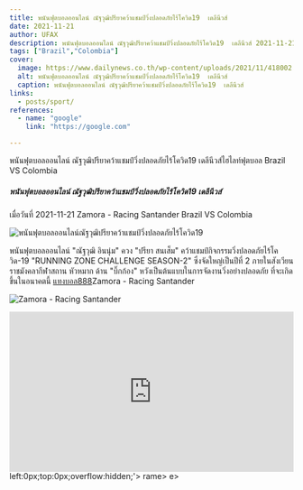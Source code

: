 ```yaml
---
title: พนันฟุตบอลออนไลน์ ณัฐวุฒิปรียาคว้าแชมป์วิ่งปลอดภัยไร้โควิด19  เดลีนีวส์
date: 2021-11-21
author: UFAX
description: พนันฟุตบอลออนไลน์ ณัฐวุฒิปรียาคว้าแชมป์วิ่งปลอดภัยไร้โควิด19  เดลีนีวส์ 2021-11-21
tags: ["Brazil","Colombia"]
cover:
  image: https://www.dailynews.co.th/wp-content/uploads/2021/11/418002.jpg
  alt: พนันฟุตบอลออนไลน์ ณัฐวุฒิปรียาคว้าแชมป์วิ่งปลอดภัยไร้โควิด19  เดลีนีวส์
  caption: พนันฟุตบอลออนไลน์ ณัฐวุฒิปรียาคว้าแชมป์วิ่งปลอดภัยไร้โควิด19  เดลีนีวส์
links:
  - posts/sport/
references:
  - name: "google"
    link: "https://google.com"

---
```


พนันฟุตบอลออนไลน์ ณัฐวุฒิปรียาคว้าแชมป์วิ่งปลอดภัยไร้โควิด19  เดลีนีวส์ไฮไลท์ฟุตบอล Brazil VS Colombia

<!--more-->

##### พนันฟุตบอลออนไลน์ ณัฐวุฒิปรียาคว้าแชมป์วิ่งปลอดภัยไร้โควิด19  เดลีนีวส์


เมื่อวันที่ 2021-11-21 Zamora - Racing Santander Brazil VS Colombia

![พนันฟุตบอลออนไลน์ณัฐวุฒิปรียาคว้าแชมป์วิ่งปลอดภัยไร้โควิด19](https://www.dailynews.co.th/wp-content/uploads/2021/11/418002.jpg "พนันฟุตบอลออนไลน์ณัฐวุฒิปรียาคว้าแชมป์วิ่งปลอดภัยไร้โควิด19")


พนันฟุตบอลออนไลน์ "ณัฐวุฒิ อินนุ่ม" ควง "ปรียา สนเส็ม" คว้าแชมป์กิจกรรมวิ่งปลอดภัยไร้โควิด-19 "RUNNING ZONE CHALLENGE SEASON-2" ซึ่งจัดใหญ่เป็นปีที่ 2 ภายในสังเวียนราชมังคลากีฬาสถาน หัวหมาก ด้าน "บิ๊กก้อง" หวังเป็นต้นแบบในการจัดงานวิ่งอย่างปลอดภัย ที่จะเกิดขึ้นในอนาคตนี้ <a href="https://bit.ly/3ovjgXC">แทงบอล888</a>Zamora - Racing Santander

![Zamora - Racing Santander](https://www.scorebat.com/og/m/og1098886.jpeg "Zamora - Racing Santander")


<div style='width:100%;height:0px;position:relative;padding-bottom:56.250%;'><iframe src='https://www.scorebat.com/embed/v/619aafa408e93/?utm_source=api&utm_medium=video&utm_campaign=dflt' frameborder='0' width='100%' height='100%' allowfullscreen allow='autoplay; fullscreen' style='width:100%;height:100%;position:absolute;left:0px;top:0px;overflow:hidden;'></iframe></div>
left:0px;top:0px;overflow:hidden;'></iframe></div>
rame></div>
e></div>
